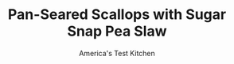 ---
layout: ../../layouts/MarkdownPostLayout.astro
title: Pan-Seared Scallops with Sugar Snap Pea Slaw
author: America's Test Kitchen
pubDate: 2023-03-15
description: "For a fresh take on vegetable slaw, we thinly slice snap peas for a sweet and crunchy accompaniment to caramelized scallops."
image_url: https://res.cloudinary.com/hksqkdlah/image/upload/ar_1:1,c_fill,dpr_2.0,f_auto,fl_lossy.progressive.strip_profile,g_faces:auto,q_auto:low,w_344/27367_sfs-pan-seared-scallops-with-sugar-snap-pea-slaw-020
tags: ["Main Courses","Vegetables","Fish & Seafood","Weeknight"]
calories: 1280
protein: 22
carbohydrates: 13
fats: 
fiber: 2
ingredients: ["8 ounces, sugar snap peas, strings removed and sliced thin on bias","1 English, cucumber, halved lengthwise, seeded, and sliced thin crosswise","6 , radishes, trimmed, halved lengthwise, and sliced thin","1/4 cup, mayonnaise","2 tablespoons, chopped fresh chives","1/4 teaspoon, grated lemon zest plus 2 tablespoons juice",", Salt and pepper","1 1/2 pounds large, sea scallops, tendons removed","2 tablespoons, vegetable oil"]
serves: 4
time: "30 minutes"
instructions: ["Toss snap peas, cucumber, radishes, mayonnaise, chives, lemon zest and juice, and 1/4 teaspoon salt together in bowl until thoroughly combined.","Pat scallops dry with paper towels and season with salt and pepper. Heat 1 tablespoon oil in 12-inch nonstick skillet over high heat until just smoking. Add half of scallops in single layer and cook, without moving scallops, until well browned, 1 1/2 to 2 minutes. Flip and continue to cook until sides of scallops are firm and centers are opaque, 1 to 1 1/2 minutes longer (remove smaller scallops as they finish cooking). Transfer to plate and tent with foil. Wipe out skillet with paper towels and repeat with remaining 1 tablespoon oil and remaining scallops. Serve scallops with slaw."]
nutrition: ["616 mg Potassium","620 mg Phosphorus","58 mg Calcium","2 mg Iron","64 mg Magnesium","786 mg Sodium","1 mg Zinc","19 g Fat","1 mg Niacin (B3)","7 g Monounsaturated","8 g Polyunsaturated","42 mg Vitamin C","46 mg Cholesterol","2 g Saturated","2 g Fiber","60 µg Folate (food)","3 g Sugars","31 µg Vitamin K","275 g Water","13 g Carbs","60 µg Folate equivalent (total)","22 g Protein","1 mg Vitamin E","2 µg Vitamin B12","39 µg Vitamin A","320 kcal Energy","1280 calories"]
notes: "We recommend buying “dry” scallops, which don’t have chemical additives and taste better than “wet.” Dry scallops will look ivory or pinkish; wet scallops are bright white."
---